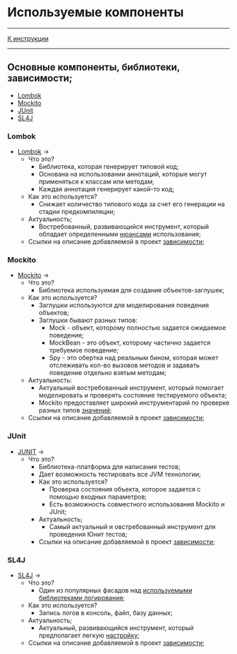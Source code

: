 # Используемые компоненты

***
[К инструкции](Instruction.md)
***

## Основные компоненты, библиотеки, зависимости;
* [Lombok](#lombok)
* [Mockito](#mockito)
* [JUnit](#junit)
* [SL4J](#sl4j)

### Lombok
* [Lombok](https://github.com/engine-it-in/different-level-task/blob/main/common/lombok/README.md) ->
    * Что это?
        * Библиотека, которая генерирует типовой код;
        * Основана на использовании аннотаций, которые могут применяться к классам или методам;
        * Каждая аннотация генерирует какой-то код;
    * Как это используется?
        * Снижает количество типового кода за счет его генерации на стадии предкомпиляции;
    * Актуальность;
        * Востребованный, развивающийся инструмент, который обладает
          определенными [нюансами](https://habr.com/ru/companies/haulmont/articles/564682/) использования;
    * Ссылки на описание добавляемой в
      проект [зависимости](https://mvnrepository.com/artifact/org.projectlombok/lombok);
### Mockito
* [Mockito](https://github.com/engine-it-in/different-level-task/blob/main/common/ut/README.md) ->
    * Что это?
        * Библиотека используемая для создания объектов-заглушек;
    * Как это используется?
        * Заглушки используются для моделирования поведения объектов;
        * Заглушки бывают разных типов:
            * Mock - объект, которому полностью задается ожидаемое поведение;
            * MockBean - это объект, которому частично задается требуемое поведение;
            * Spy - это обертка над реальным бином, которая может
              отслеживать кол-во вызовов методов и задавать поведение
              отдельно взятым методам;
    * Актуальность:
        * Актуальный востребованный инструмент,
          который помогает моделировать и проверять состояние тестируемого объекта;
        * Mockito предоставляет широкий инструментарий по проверке разных
          типов [значений](https://www.baeldung.com/mockito-series);
    * Ссылки на описание добавляемой в
      проект [зависимости](https://mvnrepository.com/artifact/org.mockito/mockito-core);
### JUnit
* [JUNIT](https://github.com/engine-it-in/different-level-task/blob/main/common/ut/README.md) ->
    * Что это?
        * Библиотека-платформа для написания тестов;
        * Дает возможность тестировать все JVM технологии;
        * Как это используется?
            * Проверка состояния объекта, которое задается с помощью входных параметров;
            * Есть возможность совместного использования Mockito и JUnit;
        * Актуальность;
            * Самый актуальный и овстребованный инструмент для проведения Юнит тестов;
        * Ссылки на описание добавляемой в проект [зависимости](https://mvnrepository.com/artifact/junit/junit);
### SL4J
* [SL4J](https://github.com/engine-it-in/different-level-task/blob/main/first%20level/logging/README.md) ->
    * Что это?
        * Один из популярных фасадов
          над [используемыми библиотеками логирования](https://github.com/engine-it-in/different-level-task/blob/main/first%20level/logging/README.md);
    * Как это используется?
        * Запись логов в консоль, файл, базу данных;
    * Актуальность;
        * Актуальный, развивающийся инструмент, который предполагает
          легкую [настройку](https://stackoverflow.com/questions/14544991/how-to-configure-slf4j-simple);
    * Ссылки на описание добавляемой в проект [зависимости](https://mvnrepository.com/artifact/org.slf4j/slf4j-api); 